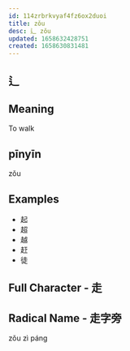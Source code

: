 ```yaml
---
id: 114zrbrkvyaf4fz6ox2duoi
title: zǒu
desc: 辶 zǒu
updated: 1658632428751
created: 1658630831481
---
```


## 辶

## Meaning

To walk

## pīnyīn
zǒu

## Examples

- 起
- 超
- 越
- 赶
- 徒

## Full Character - 走

## Radical Name - 走字旁

zǒu zì páng

